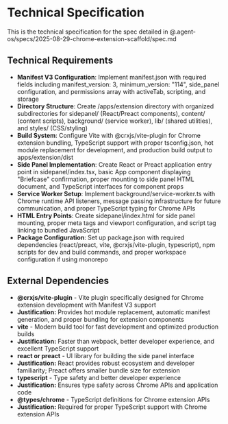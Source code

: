 # Technical Specification

This is the technical specification for the spec detailed in @.agent-os/specs/2025-08-29-chrome-extension-scaffold/spec.md

## Technical Requirements

- **Manifest V3 Configuration**: Implement manifest.json with required fields including manifest_version: 3, minimum_version: "114", side_panel configuration, and permissions array with activeTab, scripting, and storage
- **Directory Structure**: Create /apps/extension directory with organized subdirectories for sidepanel/ (React/Preact components), content/ (content scripts), background/ (service worker), lib/ (shared utilities), and styles/ (CSS/styling)
- **Build System**: Configure Vite with @crxjs/vite-plugin for Chrome extension bundling, TypeScript support with proper tsconfig.json, hot module replacement for development, and production build output to apps/extension/dist
- **Side Panel Implementation**: Create React or Preact application entry point in sidepanel/index.tsx, basic App component displaying "Briefcase" confirmation, proper mounting to side panel HTML document, and TypeScript interfaces for component props
- **Service Worker Setup**: Implement background/service-worker.ts with Chrome runtime API listeners, message passing infrastructure for future communication, and proper TypeScript typing for Chrome APIs
- **HTML Entry Points**: Create sidepanel/index.html for side panel mounting, proper meta tags and viewport configuration, and script tag linking to bundled JavaScript
- **Package Configuration**: Set up package.json with required dependencies (react/preact, vite, @crxjs/vite-plugin, typescript), npm scripts for dev and build commands, and proper workspace configuration if using monorepo

## External Dependencies

- **@crxjs/vite-plugin** - Vite plugin specifically designed for Chrome extension development with Manifest V3 support
- **Justification:** Provides hot module replacement, automatic manifest generation, and proper bundling for extension components
- **vite** - Modern build tool for fast development and optimized production builds
- **Justification:** Faster than webpack, better developer experience, and excellent TypeScript support
- **react or preact** - UI library for building the side panel interface
- **Justification:** React provides robust ecosystem and developer familiarity; Preact offers smaller bundle size for extension
- **typescript** - Type safety and better developer experience
- **Justification:** Ensures type safety across Chrome APIs and application code
- **@types/chrome** - TypeScript definitions for Chrome extension APIs
- **Justification:** Required for proper TypeScript support with Chrome extension APIs
